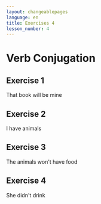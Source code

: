 ```yaml
---
layout: changeablepages
language: en
title: Exercises 4
lesson_number: 4
---
```


# Verb Conjugation

## Exercise 1
That book will be mine
<div id="exerciseContainer1"></div>

## Exercise 2
I have animals
<div id="exerciseContainer2"></div>

## Exercise 3
The animals won't have food
<div id="exerciseContainer3"></div>

## Exercise 4
She didn't drink
<div id="exerciseContainer4"></div>

<script src="exercise.js"></script>
<script>
    document.addEventListener('DOMContentLoaded', function() {
        console.log('DOM fully loaded and parsed');
        const language = '{{ page.language }}'; // Get the language from the front matter

        // Exercise 1
        generateExercise(
            'exerciseContainer1',
            'Atsel bukeon s __ ayeos',
            ['ib', 'ir', 'ip'],
            'ib',
            language
        );

        // Exercise 2 (Example for another sentence)
        generateExercise(
            'exerciseContainer2',
            'Aye hab__ animalseon',
            ['ib', 'ir', 'ip'],
            'ir',
            language
        );

        generateExercise(
            'exerciseContainer3',
            'Animalseon hab__ namnemeon nek',
            ['ib', 'ir', 'ip'],
            'ib',
            language
        );

        generateExercise(
            'exerciseContainer4',
            'A beab__ nek',
            ['ib', 'ir', 'ip'],
            'ip',
            language
        );
    });
</script>
